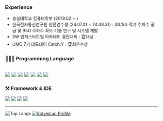 ### Experience 
- 숭실대학교 컴퓨터학부 (2019.02 ~ ) 
- 한국전자통신연구원 인턴연수생 (24.07.01 ~ 24.08.31) : 4G/5G 적기 주파수 공급 및 B5G 주파수 확보 기술 연구 및 시스템 개발
- SW 벤처스타트업 아카데미 경진대회 : 🏆대상
- UMC 7기 데모데이 Catch:Y : 🏆최우수상 

### 👨🏻‍💻 Programming Language
<a href="https://www.swift.org/" target="_blank"><img src="https://img.shields.io/badge/Swift-F05138?style=flat&logo=Swift&logoColor=orange"/></a>
<a href="" target="_blank"><img src="https://img.shields.io/badge/Dart-2bb0ed?style=flat&logo=Dart&logoColor=blue"/></a>
<a href="" target="_blank"><img src="https://img.shields.io/badge/C-A8B9CC?style=flat&logo=C&logoColor=blue"/></a>
<a href="" target="_blank"><img src="https://img.shields.io/badge/C++-00599C?style=flat&logo=C++&logoColor=blue"/></a> 
<a href="" target="_blank"><img src="https://img.shields.io/badge/java-007396?style=flat&logo=OpenJDK&logoColor=white"></a>
<img src="https://img.shields.io/badge/JavaScript-F7DF1E?style=flat&logo=JavaScript&logoColor=white">
<img src="https://img.shields.io/badge/Python-3776AB?style=flat&logo=Python&logoColor=white">
---


### ⚒ Framework & IDE
<a href="" target="_blank"><img src="https://img.shields.io/badge/SwiftUI-147EFB?style=flat&logo=Swift&logoColor=black"/></a>
<a href="" target="_blank"><img src="https://img.shields.io/badge/Xcode-000000?style=flat&logo=Xcode&logoColor=147EFB"/></a>
<a href="" target="_blank"><img src="https://img.shields.io/badge/UIkit-2396F3?style=flat&logo=UIKit&logoColor=white"/></a>
<a href="" target="_blank"><img src="https://img.shields.io/badge/Flutter-FFFFFF?style=flat&logo=Flutter&logoColor=41d0fd"/></a>





---
![Top Langs](https://github-readme-stats.vercel.app/api/top-langs/?username=dlwnsgurz&theme=radical)
[![Solved.ac Profile](http://mazassumnida.wtf/api/v2/generate_badge?boj=dlwnsgurzzz)](https://solved.ac/dlwnsgurzzz/) 
